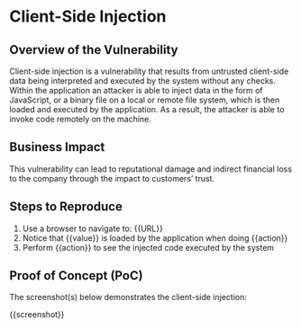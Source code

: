 # Client-Side Injection

## Overview of the Vulnerability

Client-side injection is a vulnerability that results from untrusted client-side data being interpreted and executed by the system without any checks. Within the application an attacker is able to inject data in the form of JavaScript, or a binary file on a local or remote file system, which is then loaded and executed by the application. As a result, the attacker is able to invoke code remotely on the machine.

## Business Impact

This vulnerability can lead to reputational damage and indirect financial loss to the company through the impact to customers’ trust.

## Steps to Reproduce

1. Use a browser to navigate to: {{URL}}
1. Notice that {{value}} is loaded by the application when doing {{action}}
1. Perform {{action}} to see the injected code executed by the system

## Proof of Concept (PoC)

The screenshot(s) below demonstrates the client-side injection:

{{screenshot}}
